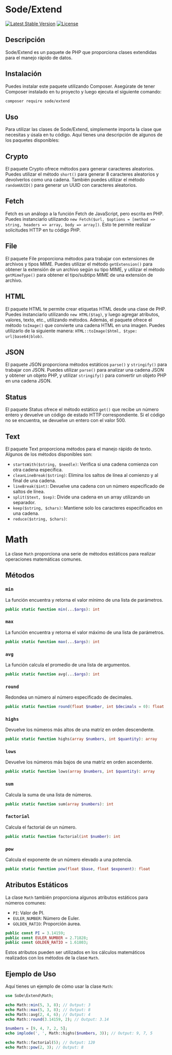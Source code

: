# Sode/Extend

[![Latest Stable Version](https://poser.pugx.org/sode/extend/v)](//packagist.org/packages/sode/extend)
[![License](https://poser.pugx.org/sode/extend/license)](//packagist.org/packages/sode/extend)

## Descripción

Sode/Extend es un paquete de PHP que proporciona clases extendidas para el manejo rápido de datos.

## Instalación

Puedes instalar este paquete utilizando Composer. Asegúrate de tener Composer instalado en tu proyecto y luego ejecuta el siguiente comando:

```bash
composer require sode/extend
```

## Uso
Para utilizar las clases de Sode/Extend, simplemente importa la clase que necesitas y úsala en tu código. Aquí tienes una descripción de algunos de los paquetes disponibles:

## Crypto
El paquete Crypto ofrece métodos para generar caracteres aleatorios. Puedes utilizar el método ```short()``` para generar 8 caracteres aleatorios y devolverlos como una cadena. También puedes utilizar el método ```randomUUID()``` para generar un UUID con caracteres aleatorios.

## Fetch
Fetch es un análogo a la función Fetch de JavaScript, pero escrita en PHP. Puedes instanciarlo utilizando ```new Fetch($url, $options = [method => string, headers => array, body => array])```. Esto te permite realizar solicitudes HTTP en tu código PHP.

## File
El paquete File proporciona métodos para trabajar con extensiones de archivos y tipos MIME. Puedes utilizar el método ```getExtension()``` para obtener la extensión de un archivo según su tipo MIME, y utilizar el método ```getMimeType()``` para obtener el tipo/subtipo MIME de una extensión de archivo.

## HTML
El paquete HTML te permite crear etiquetas HTML desde una clase de PHP. Puedes instanciarlo utilizando ```new HTML($tag)```, y luego agregar atributos, valores, texto, etc., utilizando métodos. Además, el paquete ofrece el método ```toImage()``` que convierte una cadena HTML en una imagen. Puedes utilizarlo de la siguiente manera: ```HTML::toImage($html, $type: url|base64|blob)```.

## JSON
El paquete JSON proporciona métodos estáticos ```parse()``` y ```stringify()``` para trabajar con JSON. Puedes utilizar ```parse()``` para analizar una cadena JSON y obtener un objeto PHP, y utilizar ```stringify()``` para convertir un objeto PHP en una cadena JSON.

## Status
El paquete Status ofrece el método estático ```get()``` que recibe un número entero y devuelve un código de estado HTTP correspondiente. Si el código no se encuentra, se devuelve un entero con el valor 500.

## Text
El paquete Text proporciona métodos para el manejo rápido de texto. Algunos de los métodos disponibles son:

- ```startsWith($string, $needle)```: Verifica si una cadena comienza con otra cadena específica.
- ```cleanLineBreak($string)```: Elimina los saltos de línea al comienzo y al final de una cadena.
- ```lineBreak($int)```: Devuelve una cadena con un número especificado de saltos de línea.
- ```split($text, $sep)```: Divide una cadena en un array utilizando un separador.
- ```keep($string, $chars)```: Mantiene solo los caracteres especificados en una cadena.
- ```reduce($string, $chars)```:

# Math

La clase `Math` proporciona una serie de métodos estáticos para realizar operaciones matemáticas comunes.

## Métodos

### `min`

La función encuentra y retorna el valor mínimo de una lista de parámetros.

```php
public static function min(...$args): int
```

### `max`

La función encuentra y retorna el valor máximo de una lista de parámetros.

```php
public static function max(...$args): int
```

### `avg`

La función calcula el promedio de una lista de argumentos.

```php
public static function avg(...$args): int
```

### `round`

Redondea un número al número especificado de decimales.

```php
public static function round(float $number, int $decimals = 0): float
```

### `highs`

Devuelve los números más altos de una matriz en orden descendente.

```php
public static function highs(array $numbers, int $quantity): array
```

### `lows`

Devuelve los números más bajos de una matriz en orden ascendente.

```php
public static function lows(array $numbers, int $quantity): array
```

### `sum`

Calcula la suma de una lista de números.

```php
public static function sum(array $numbers): int
```

### `factorial`

Calcula el factorial de un número.

```php
public static function factorial(int $number): int
```

### `pow`

Calcula el exponente de un número elevado a una potencia.

```php
public static function pow(float $base, float $exponent): float
```

## Atributos Estáticos

La clase `Math` también proporciona algunos atributos estáticos para números comunes:

- `PI`: Valor de PI.
- `EULER_NUMBER`: Número de Euler.
- `GOLDEN_RATIO`: Proporción áurea.

```php
public const PI = 3.14159;
public const EULER_NUMBER = 2.71828;
public const GOLDEN_RATIO = 1.61803;
```

Estos atributos pueden ser utilizados en los cálculos matemáticos realizados con los métodos de la clase `Math`.

## Ejemplo de Uso

Aquí tienes un ejemplo de cómo usar la clase `Math`:

```php
use SoDe\Extend\Math;

echo Math::min(5, 3, 8); // Output: 3
echo Math::max(5, 3, 8); // Output: 8
echo Math::avg(2, 4, 6); // Output: 4
echo Math::round(3.14159, 2); // Output: 3.14

$numbers = [9, 4, 7, 2, 5];
echo implode(', ', Math::highs($numbers, 3)); // Output: 9, 7, 5

echo Math::factorial(5); // Output: 120
echo Math::pow(2, 3); // Output: 8
```